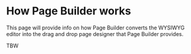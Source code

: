 # How Page Builder works

This page will provide info on how Page Builder converts the WYSIWYG editor into the drag and drop page designer that Page Builder provides.

TBW